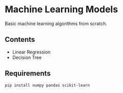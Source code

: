 

# Machine Learning Models

Basic machine learning algorithms from scratch.

## Contents
- Linear Regression
- Decision Tree

## Requirements
```bash
pip install numpy pandas scikit-learn
